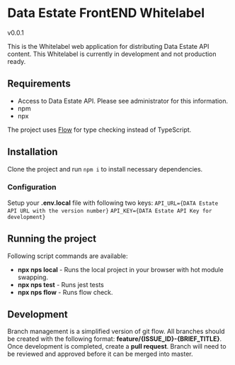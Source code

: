 # Data Estate FrontEND Whitelabel
v0.0.1

This is the Whitelabel web application for distributing Data Estate API content. This Whitelabel is currently in development and not production ready. 

## Requirements

* Access to Data Estate API. Please see administrator for this information. 
* npm
* npx

The project uses [Flow](https://flow.org/) for type checking instead of TypeScript. 

## Installation
Clone the project and run `npm i` to install necessary dependencies. 

### Configuration
Setup your **.env.local** file with following two keys: 
`API_URL={DATA Estate API URL with the version number}`
`API_KEY={DATA Estate API Key for development}`

## Running the project
Following script commands are available: 
* **npx nps local** - Runs the local project in your browser with hot module swapping. 
* **npx nps test** - Runs jest tests
* **npx nps flow** - Runs flow check. 

## Development
Branch management is a simplified version of git flow. All branches should be created with the following format: **feature/{ISSUE_ID}-{BRIEF_TITLE}**. Once development is completed, create a **pull request**. Branch will need to be reviewed and approved before it can be merged into master. 
